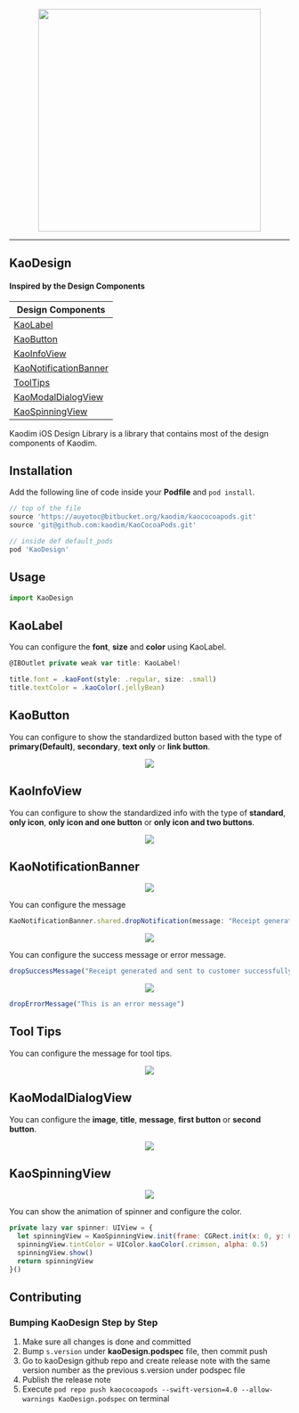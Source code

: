 <p align="center">
   <img src="https://github.com/kaodim/kaodimDesignIos/blob/documentation/Screenshot/kaodim-logo.png" width=400 />
</p>

----------------
## KaoDesign
#### Inspired by the Design Components 

| Design Components  |
|-----------------
|[KaoLabel](#kaolabel)
|[KaoButton](#kaobutton)
|[KaoInfoView](#kaoinfoview)
|[KaoNotificationBanner](#kaonotificationbanner)
|[ToolTips](#tool-tips)
|[KaoModalDialogView](#kaomodaldialogview)
|[KaoSpinningView](#kaospinningview)


Kaodim iOS Design Library is a library that contains most of the design components of Kaodim.

## Installation

Add the following line of code inside your **Podfile** and `pod install`.

```javascript
// top of the file
source 'https://auyotoc@bitbucket.org/kaodim/kaococoapods.git'
source 'git@github.com:kaodim/KaoCocoaPods.git'

// inside def default_pods
pod 'KaoDesign'
```

## Usage

```javascript
import KaoDesign
```

## KaoLabel
You can configure the **font**, **size** and **color** using KaoLabel.

```javascript
@IBOutlet private weak var title: KaoLabel!

title.font = .kaoFont(style: .regular, size: .small)
title.textColor = .kaoColor(.jellyBean)
```

## KaoButton
You can configure to show the standardized button based with the type of **primary(Default)**, **secondary**, **text only** or **link button**.

<p align="center">
  <img src="https://github.com/kaodim/kaodimDesignIos/blob/documentation/Screenshot/KaoButton.png">
</p>

## KaoInfoView
You can configure to show the standardized info with the type of **standard**, **only icon**, **only icon and one button** or **only icon and two buttons**.

<p align="center">
  <img src="https://github.com/kaodim/kaodimDesignIos/blob/documentation/Screenshot/KaoInfoView.png">
</p>

## KaoNotificationBanner

<p align="center">
  <img src="https://github.com/kaodim/kaodimDesignIos/blob/documentation/Screenshot/KaoNotificationBanner.png">
</p>

You can configure the message

```javascript
KaoNotificationBanner.shared.dropNotification(message: "Receipt generated and sent to customer successfully. Job moved to Request history.")
```
<p align="center">
  <img src="https://github.com/kaodim/kaodimDesignIos/blob/documentation/Screenshot/KaoNotificationBanner%20-%20Success.png">
</p>


You can configure the success message or error message.

```javascript
dropSuccessMessage("Receipt generated and sent to customer successfully. Job moved to Request history.")
```

<p align="center">
  <img src="https://github.com/kaodim/kaodimDesignIos/blob/documentation/Screenshot/KaoNotificationBanner%20-%20Error.png">
</p>

```javascript
dropErrorMessage("This is an error message")
```

## Tool Tips
You can configure the message for tool tips.

<p align="center">
  <img src="https://github.com/kaodim/kaodimDesignIos/blob/documentation/Screenshot/ToolTip.png">
</p>

## KaoModalDialogView

You can configure the **image**, **title**, **message**, **first button** or **second button**.

<p align="center">
  <img src="https://github.com/kaodim/kaodimDesignIos/blob/documentation/Screenshot/KaoModalDialogView.png">
</p>

## KaoSpinningView

<p align="center">
  <img src="https://github.com/kaodim/kaodimDesignIos/blob/documentation/Screenshot/Spinner.gif">
</p>

You can show the animation of spinner and configure the color.

```javascript
private lazy var spinner: UIView = {
  let spinningView = KaoSpinningView.init(frame: CGRect.init(x: 0, y: 0, width: 40, height: 40))
  spinningView.tintColor = UIColor.kaoColor(.crimson, alpha: 0.5)
  spinningView.show()
  return spinningView
}()
```


## Contributing
### Bumping KaoDesign Step by Step

1. Make sure all changes is done and committed
2. Bump `s.version` under **kaoDesign.podspec** file, then commit push
3. Go to kaoDesign github repo and create release note with the same version number as the previous s.version under podspec file
4. Publish the release note
5. Execute `pod repo push kaococoapods --swift-version=4.0 --allow-warnings KaoDesign.podspec` on terminal

